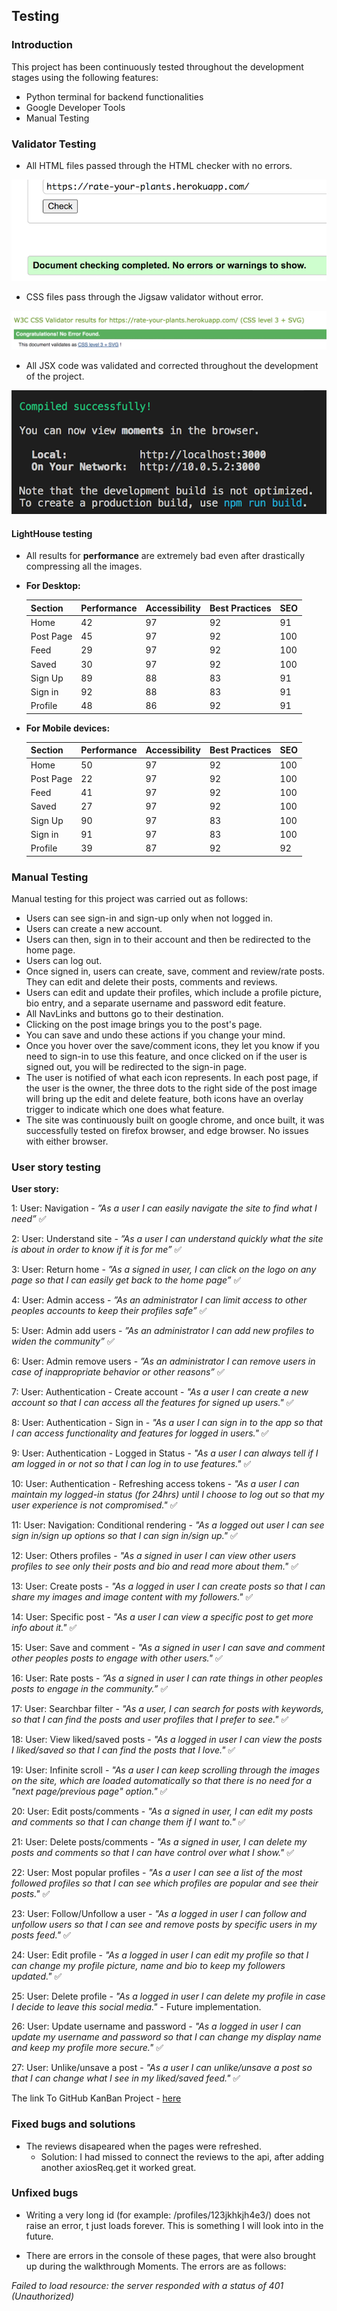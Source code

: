## **Testing**
### **Introduction**
This project has been continuously tested throughout the development stages using the following features:
- Python terminal for backend functionalities
- Google Developer Tools
- Manual Testing

### **Validator Testing**
- All HTML files passed through the HTML checker with no errors.

![screenshot](documentation/test_screenshots/html-check.png)


- CSS files pass through the Jigsaw validator without error.

![screenshot](documentation/test_screenshots/css-check.png)

- All JSX code was validated and corrected throughout the development of the project.

![screenshot](documentation/test_screenshots/jsx-check.png)


#### **LightHouse testing**

- All results for **performance** are extremely bad even after drastically compressing all the images.

* **For Desktop:**

    | Section | Performance | Accessibility | Best Practices | SEO |
    | --- | --- | --- | --- | --- |
    | Home | 42 | 97 | 92 | 91 |
    | Post Page | 45 | 97 | 92 | 100 |
    | Feed | 29 | 97 | 92 | 100 |
    | Saved | 30 | 97 | 92 | 100 |
    | Sign Up | 89 | 88 | 83 | 91 |
    | Sign in | 92 | 88 | 83 | 91 |
    | Profile | 48 | 86 | 92 | 91 |

* **For Mobile devices:**

    | Section | Performance | Accessibility | Best Practices | SEO |
    | --- | --- | --- | --- | --- |
    | Home | 50 | 97 | 92 | 100 |
    | Post Page | 22 | 97 | 92 | 100 |
    | Feed | 41 | 97 | 92 | 100 |
    | Saved | 27 | 97 | 92 | 100 |
    | Sign Up | 90 | 97 | 83 | 100 |
    | Sign in | 91 | 97 | 83 | 100 |
    | Profile | 39 | 87 | 92 | 92 |


### **Manual Testing**
Manual testing for this project was carried out as follows: 
- Users can see sign-in and sign-up only when not logged in.
- Users can create a new account.
- Users can then, sign in to their account and then be redirected to the home page.
- Users can log out.
- Once signed in, users can create, save, comment and review/rate posts. They can edit and delete their posts, comments and reviews. 
- Users can edit and update their profiles, which include a profile picture, bio entry, and a separate username and password edit feature.
- All NavLinks and buttons go to their destination.
- Clicking on the post image brings you to the post's page.
- You can save and undo these actions if you change your mind.
- Once you hover over the save/comment icons, they let you know if you need to sign-in to use this feature, and once clicked on if the user is signed out, you will be redirected to the sign-in page.
- The user is notified of what each icon represents. In each post page, if the user is the owner, the three dots to the right side of the post image will bring up the edit and delete feature, both icons have an overlay trigger to indicate which one does what feature.
- The site was continuously built on google chrome, and once built, it was successfully tested on firefox browser, and edge browser. No issues with either browser.

### **User story testing**
**User story:**

1: User: Navigation - *”As a user I can easily navigate the site to find what I need”* ✅

2: User: Understand site - *”As a user I can understand quickly what the site is about in order to know if it is for me”* ✅

3: User: Return home - *”As a signed in user, I can click on the logo on any page so that I can easily get back to the home page”* ✅

4: User: Admin access - *”As an administrator I can limit access to other peoples accounts to keep their profiles safe”* ✅

5: User: Admin add users - *”As an administrator I can add new profiles to widen the community”* ✅

6: User: Admin remove users - *”As an administrator I can remove users in case of inappropriate behavior or other reasons”* ✅

7: User: Authentication - Create account - *"As a user I can create a new account so that I can access all the features 
for signed up users."* ✅

8: User: Authentication - Sign in - *"As a user I can sign in to the app so that I can access functionality and features for logged in users."* ✅

9: User: Authentication - Logged in Status - *"As a user I can always tell if I am logged in or not so that I can log in to use features."* ✅

10: User: Authentication - Refreshing access tokens - *"As a user I can maintain my logged-in status (for 24hrs) until I choose to log out so that my user experience is not compromised."* ✅

11: User: Navigation: Conditional rendering - *"As a logged out user I can see sign in/sign up options so that I 
can sign in/sign up."* ✅

12: User: Others profiles - *"As a signed in user I can view other users profiles to see only their posts and bio and read more 
about them."* ✅

13: User: Create posts - *"As a logged in user I can create posts so that I can share my images and image content 
with my followers."* ✅

14: User: Specific post - *"As a user I can view a specific post to get more info about it."* ✅

15: User: Save and comment - *"As a signed in user I can save and comment other peoples posts to engage with other users."* ✅

16: User: Rate posts - *”As a signed in user I can rate things in other peoples posts to engage in the community.”* ✅

17: User: Searchbar filter - *"As a user, I can search for posts with keywords, so that I can find the posts and user profiles that I prefer to see."* ✅

18: User: View liked/saved posts - *"As a logged in user I can view the posts I liked/saved so that I can find the posts 
that I love."* ✅

19: User: Infinite scroll - *"As a user I can keep scrolling through the images on the site, which are loaded automatically so that there is no need for a "next page/previous page" option."* ✅

20: User: Edit posts/comments - *"As a signed in user, I can edit my posts and comments so that I can change them if I 
want to."* ✅

21: User: Delete posts/comments - *"As a signed in user, I can delete my posts and comments so that I can have control over what I show."* ✅

22: User: Most popular profiles - *"As a user I can see a list of the most followed profiles so that I can see which profiles are popular and see their posts."* ✅

23: User: Follow/Unfollow a user - *"As a logged in user I can follow and unfollow users so that I can see and remove posts by specific users in my posts feed."* ✅

24: User: Edit profile - *"As a logged in user I can edit my profile so that I can change my profile picture, name and bio to keep my followers updated."* ✅

25: User: Delete profile - *"As a logged in user I can delete my profile in case I decide to leave this social media."* - Future implementation.

26: User: Update username and password - *"As a logged in user I can update my username and password so that I can change my display name and keep my profile more secure."* ✅

27: User: Unlike/unsave a post - *"As a user I can unlike/unsave a post so that I can change what I see in my liked/saved feed."* ✅


The link To GitHub KanBan Project - [here](https://github.com/users/Krnsand/projects/5)

### **Fixed bugs and solutions**

- The reviews disapeared when the pages were refreshed.
    * Solution: I had missed to connect the reviews to the api, after adding another axiosReq.get it worked great.

### **Unfixed bugs**
- Writing a very long id (for example: /profiles/123jkhkjh4e3/) does not raise an error, t just loads forever. This is something I will look into in the future.

- There are errors in the console of these pages, that were also brought up during the walkthrough Moments. The errors are as follows:

*Failed to load resource: the server responded with a status of 401 (Unauthorized)*